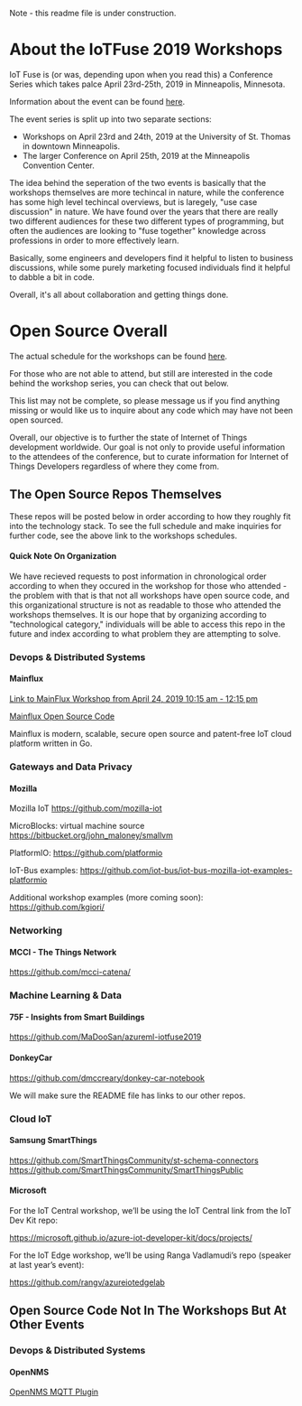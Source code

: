 Note - this readme file is under construction.

# About the IoTFuse 2019 Workshops

IoT Fuse is (or was, depending upon when you read this) a Conference Series which takes palce April 23rd-25th, 2019 in Minneapolis, Minnesota.

Information about the event can be found [here](https://www.iotfuse.com/).

The event series is split up into two separate sections:

  - Workshops on April 23rd and 24th, 2019 at the University of St. Thomas in downtown Minneapolis.
  - The larger Conference on April 25th, 2019 at the Minneapolis Convention Center.
  
The idea behind the seperation of the two events is basically that the workshops themselves are more techincal in nature, while the conference has some high level techincal overviews, but is laregely, "use case discussion" in nature.  We have found over the years that there are really two different audiences for these two different types of programming, but often the audiences are looking to "fuse together" knowledge across professions in order to more effectively learn.

Basically, some engineers and developers find it helpful to listen to business discussions, while some purely marketing focused individuals find it helpful to dabble a bit in code.

Overall, it's all about collaboration and getting things done.

# Open Source Overall

The actual schedule for the workshops can be found [here](https://iotfuseworkshops2019.sched.com/).

For those who are not able to attend, but still are interested in the code behind the workshop series, you can check that out below.

This list may not be complete, so please message us if you find anything missing or would like us to inquire about any code which may have not been open sourced.

Overall, our objective is to further the state of Internet of Things development worldwide.  Our goal is not only to provide useful information to the attendees of the conference, but to curate information for Internet of Things Developers regardless of where they come from.

## The Open Source Repos Themselves

These repos will be posted below in order according to how they roughly fit into the technology stack.  To see the full schedule and make inquiries for further code, see the above link to the workshops schedules.

#### Quick Note On Organization

We have recieved requests to post information in chronological order according to when they occured in the workshop for those who attended - the problem with that is that not all workshops have open source code, and this organizational structure is not as readable to those who attended the workshops themselves.  It is our hope that by organizing according to "technological category," individuals will be able to access this repo in the future and index according to what problem they are attempting to solve.

### Devops & Distributed Systems

#### Mainflux

[Link to MainFlux Workshop from April 24, 2019 10:15 am - 12:15 pm](https://iotfuse.com/sessions/mainflux-workshop/)

[Mainflux Open Source Code](https://github.com/mainflux/mainflux)

Mainflux is modern, scalable, secure open source and patent-free IoT cloud platform written in Go.

### Gateways and Data Privacy

#### Mozilla

Mozilla IoT  https://github.com/mozilla-iot

MicroBlocks: virtual machine source https://bitbucket.org/john_maloney/smallvm

PlatformIO: https://github.com/platformio

IoT-Bus examples: https://github.com/iot-bus/iot-bus-mozilla-iot-examples-platformio

Additional workshop examples (more coming soon): https://github.com/kgiori/

### Networking

#### MCCI - The Things Network

https://github.com/mcci-catena/

### Machine Learning & Data

#### 75F - Insights from Smart Buildings

https://github.com/MaDooSan/azureml-iotfuse2019 

#### DonkeyCar

https://github.com/dmccreary/donkey-car-notebook

We will make sure the README file has links to our other repos.

### Cloud IoT

#### Samsung SmartThings

https://github.com/SmartThingsCommunity/st-schema-connectors 
https://github.com/SmartThingsCommunity/SmartThingsPublic

#### Microsoft

For the IoT Central workshop, we’ll be using the IoT Central link from the IoT Dev Kit repo:

https://microsoft.github.io/azure-iot-developer-kit/docs/projects/

For the IoT Edge workshop, we’ll be using Ranga Vadlamudi’s repo (speaker at last year’s event):

https://github.com/rangv/azureiotedgelab


## Open Source Code Not In The Workshops But At Other Events

### Devops & Distributed Systems

#### OpenNMS

[OpenNMS MQTT Plugin](https://github.com/gallenc/opennms-mqtt-plugin)
